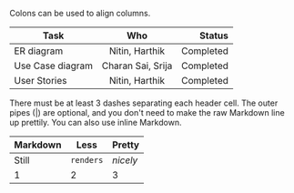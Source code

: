 Colons can be used to align columns.

| Task       | Who           | Status  |
| ------------- |:-------------:| -----:|
| ER diagram      | Nitin, Harthik | Completed |
| Use Case diagram     | Charan Sai, Srija       |   Completed |
| User Stories | Nitin, Harthik      |    Completed |

There must be at least 3 dashes separating each header cell.
The outer pipes (|) are optional, and you don't need to make the 
raw Markdown line up prettily. You can also use inline Markdown.

Markdown | Less | Pretty
--- | --- | ---
Still | `renders` | *nicely*
1 | 2 | 3
